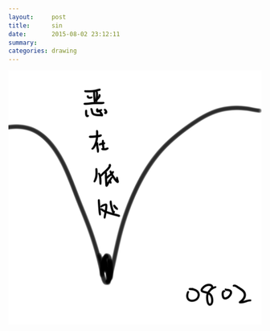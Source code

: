 ```yaml
---
layout:     post
title:      sin
date:       2015-08-02 23:12:11
summary:    
categories: drawing
---
```

![sin](/images/blog/sin.png "Most sins are the result of lower status.")